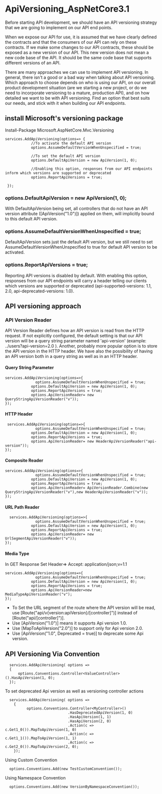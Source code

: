 # ApiVersioning_AspNetCore3.1
Before starting API development, we should have an API versioning strategy that we are going to implement on our API end points.

When we expose our API for use, it is assumed that we have clearly defined the contracts and that the consumers of our API can rely on these contracts. If we make some changes to our API contracts, these should be exposed as a new version of our API. This new version does not mean a new code base of the API. It should be the same code base that supports different versions of an API.

There are many approaches we can use to implement API versioning. In general, there isn't a good or a bad way when talking about API versioning. Which approach to choose depends on who is using our API, on our overall product development situation (are we starting a new project, or do we need to incorporate versioning to a mature, production API), and on how detailed we want to be with API versioning. Find an option that best suits our needs, and stick with it when building our API endpoints.

## install Microsoft's versioning package
  Install-Package Microsoft.AspNetCore.Mvc.Versioning
  
    services.AddApiVersioning(options=> {
                //To activate the default API version
                options.AssumeDefaultVersionWhenUnspecified = true;

                //To set the default API version
                options.DefaultApiVersion = new ApiVersion(1, 0);                

                //Enabling this option, responses from our API endpoints inform which versions are supported or deprecated
                options.ReportApiVersions = true;              

     });
     
### options.DefaultApiVersion = new ApiVersion(1, 0);
With DefaultApiVersion being set, all controllers that do not have an API version attribute ([ApiVersion("1.0")]) applied on them, will implicitly bound to this default API version.

### options.AssumeDefaultVersionWhenUnspecified = true;
DefaultApiVersion sets just the default API version, but we still need to set AssumeDefaultVersionWhenUnspecified to true for default API version to be activated.

### options.ReportApiVersions = true;
Reporting API versions is disabled by default. With enabling this option, responses from our API endpoints will carry a header telling our clients which versions are supported or deprecated (api-supported-versions: 1.1, 2.0, api-deprecated-versions: 1.0).


## API versioning approach
### API Version Reader
API Version Reader defines how an API version is read from the HTTP request. If not explicitly configured, the default setting is that our API version will be a query string parameter named 'api-version'  (example: ../users?api-version=2.0 ). Another, probably more popular option is to store the API version in the HTTP header. We have also the possibility of having an API version both in a query string as well as in an HTTP header.


#### Query String Parameter 
    services.AddApiVersioning(options=>{
                  options.AssumeDefaultVersionWhenUnspecified = true;
                options.DefaultApiVersion = new ApiVersion(1, 0);                
                options.ReportApiVersions = true; 
                options.ApiVersionReader= new QueryStringApiVersionReader("v"));
    });
   
#### HTTP Header
     services.AddApiVersioning(options=>{
                  options.AssumeDefaultVersionWhenUnspecified = true;
                options.DefaultApiVersion = new ApiVersion(1, 0);                
                options.ReportApiVersions = true; 
                options.ApiVersionReader= new HeaderApiVersionReader("api-version"));
    });
        
#### Composite Reader
    services.AddApiVersioning(options=>{
                  options.AssumeDefaultVersionWhenUnspecified = true;
                options.DefaultApiVersion = new ApiVersion(1, 0);                
                options.ReportApiVersions = true; 
                options.ApiVersionReader= ApiVersionReader.Combine(new QueryStringApiVersionReader("v"),new HeaderApiVersionReader("v"));
    });
        
#### URL Path Reader
      services.AddApiVersioning(options=>{
                  options.AssumeDefaultVersionWhenUnspecified = true;
                options.DefaultApiVersion = new ApiVersion(1, 0);                
                options.ReportApiVersions = true; 
                options.ApiVersionReader= new UrlSegmentApiVersionReader("v"));
    });
        
#### Media Type
   In GET Response
   Set Header=> Accept: application/json;v=1.1
   
    services.AddApiVersioning(options=>{
                  options.AssumeDefaultVersionWhenUnspecified = true;
                options.DefaultApiVersion = new ApiVersion(1, 0);                
                options.ReportApiVersions = true; 
                options.ApiVersionReader=new MediaTypeApiVersionReader("v");
    });
    
   
    
* To Set the URL segment of the route where the API version will be read, use [Route("api/v{version:apiVersion}/[controller]")] instead of [Route("api/[controller]")].
* Use [ApiVersion("1.0")] means it supports Api version 1.0.
* Use [MapToApiVersion("2.0")] to support only for Api version 2.0.
* Use [ApiVersion("1.0", Deprecated = true)] to deprecate some Api version.


## API Versioning Via Convention
      services.AddApiVersioning( options =>
      {
          options.Conventions.Controller<ValueController>().HasApiVersion(1, 0);
      });
  
 To set deprecated Api version as well as versioning controller actions
 
      services.AddApiVersioning( options =>
        {
              options.Conventions.Controller<MyController>()	   
                                 .HasDeprecatedApiVersion(1, 0)
                                 .HasApiVersion(1, 1)
                                 .HasApiVersion(2, 0)
                                 .Action(c => c.Get1_0()).MapToApiVersion(1, 0)
                                 .Action(c => c.Get1_1()).MapToApiVersion(1, 1)
                                 .Action(c => c.Get2_0()).MapToApiVersion(2, 0);
        });
        
  Using Custom Convention
      
      options.Conventions.Add(new TestCustomConvention());
      
 Using Namespace Convention
      
      options.Conventions.Add(new VersionByNamespaceConvention());
